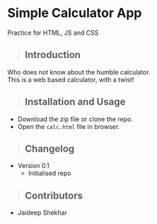 Simple Calculator App
===

Practice for HTML, JS and CSS

>Introduction
>---

Who does not know about the humble calculator.  
This is a web based calculator, with a twist!

>Installation and Usage
>---
- Download the zip file or clone the repo.
- Open the `calc.html` file in browser.

>Changelog
>---

- Version 0.1
  - Initialised repo

>Contributors
>---

- Jaideep Shekhar

